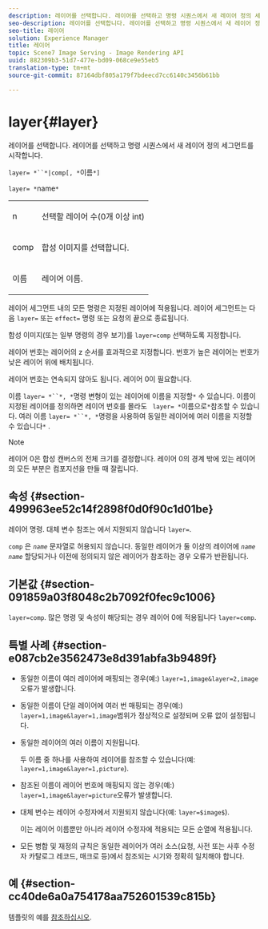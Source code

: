 ```yaml
---
description: 레이어를 선택합니다. 레이어를 선택하고 명령 시퀀스에서 새 레이어 정의 세그먼트를 시작합니다.
seo-description: 레이어를 선택합니다. 레이어를 선택하고 명령 시퀀스에서 새 레이어 정의 세그먼트를 시작합니다.
seo-title: 레이어
solution: Experience Manager
title: 레이어
topic: Scene7 Image Serving - Image Rendering API
uuid: 882309b3-51d7-477e-bd09-068ce9e55eb5
translation-type: tm+mt
source-git-commit: 87164dbf805a179f7bdeecd7cc6140c3456b61bb

---
```



# layer{#layer}

레이어를 선택합니다. 레이어를 선택하고 명령 시퀀스에서 새 레이어 정의 세그먼트를 시작합니다.

`layer= *``*|comp[, *`이름`*]`

`layer= *`name`*`

<table id="simpletable_22DE3365A6454949B0D30C6D7110476E"> 
 <tr class="strow"> 
  <td class="stentry"> <p><span class="codeph"> <span class="varname"> n</span></span> </p></td> 
  <td class="stentry"> <p>선택할 레이어 수(0개 이상 int) </p></td> 
 </tr> 
 <tr class="strow"> 
  <td class="stentry"> <p><span class="codeph"> comp</span> </p></td> 
  <td class="stentry"> <p>합성 이미지를 선택합니다. </p></td> 
 </tr> 
 <tr class="strow"> 
  <td class="stentry"> <p><span class="codeph"> <span class="varname"> 이름</span></span> </p></td> 
  <td class="stentry"> <p>레이어 이름. </p></td> 
 </tr> 
</table>

레이어 세그먼트 내의 모든 명령은 지정된 레이어에 적용됩니다. 레이어 세그먼트는 다음 `layer=` 또는 `effect=` 명령 또는 요청의 끝으로 종료됩니다.

합성 이미지(또는 일부 명령의 경우 보기)를 `layer=comp` 선택하도록 지정합니다.

레이어 번호는 레이어의 z 순서를 효과적으로 지정합니다. 번호가 높은 레이어는 번호가 낮은 레이어 위에 배치됩니다.

레이어 번호는 연속되지 않아도 됩니다. 레이어 0이 필요합니다.

이름 `layer= *``*, *`명령 변형이 있는 레이어에 이름을 지정할`*` 수 있습니다. 이름이 지정된 레이어를 정의하면 레이어 번호를 몰라도 ` layer= *`이름으로`*`참조할 수 있습니다. 여러 이름 `layer= *``*, *`명령을 사용하여 동일한 레이어에 여러 이름을 지정할 수 있습니다`*` .

>[!NOTE]
>
>레이어 0은 합성 캔버스의 전체 크기를 결정합니다. 레이어 0의 경계 밖에 있는 레이어의 모든 부분은 컴포지션을 만들 때 잘립니다.

## 속성 {#section-499963ee52c14f2898f0d0f90c1d01be}

레이어 명령. 대체 변수 참조는 에서 지원되지 않습니다 `layer=`.

`comp` 은 *`name`* 문자열로 허용되지 않습니다. 동일한 레이어가 둘 이상의 레이어에 *`name`* *`name`* 할당되거나 이전에 정의되지 않은 레이어가 참조하는 경우 오류가 반환됩니다.

## 기본값 {#section-091859a03f8048c2b7092f0fec9c1006}

`layer=comp`. 많은 명령 및 속성이 해당되는 경우 레이어 0에 적용됩니다 `layer=comp`.

## 특별 사례 {#section-e087cb2e3562473e8d391abfa3b9489f}

* 동일한 이름이 여러 레이어에 매핑되는 경우(예:) `layer=1,image&layer=2,image`오류가 발생합니다.
* 동일한 이름이 단일 레이어에 여러 번 매핑되는 경우(예:) `layer=1,image&layer=1,image`범위가 정상적으로 설정되며 오류 없이 설정됩니다.
* 동일한 레이어의 여러 이름이 지원됩니다.

   두 이름 중 하나를 사용하여 레이어를 참조할 수 있습니다(예: `layer=1,image&layer=1,picture`).
* 참조된 이름이 레이어 번호에 매핑되지 않는 경우(예:) `layer=1,image&layer=picture`오류가 발생합니다.
* 대체 변수는 레이어 수정자에서 지원되지 않습니다(예: `layer=$image$`).

   이는 레이어 이름뿐만 아니라 레이어 수정자에 적용되는 모든 순열에 적용됩니다.

* 모든 병합 및 재정의 규칙은 동일한 레이어가 여러 소스(요청, 사전 또는 사후 수정자 카탈로그 레코드, 매크로 등)에서 참조되는 시기와 정확히 일치해야 합니다.

## 예 {#section-cc40de6a0a754178aa752601539c815b}

템플릿의 예를 [참조하십시오](../../../../../is-api/http-ref/image-serving-api-ref/c-http-protocol-reference/c-templates/c-templates.md#concept-3cd2d2adae0e41b2979b9640244d4d3e).
